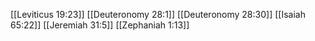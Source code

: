 [[Leviticus 19:23]]
[[Deuteronomy 28:1]]
[[Deuteronomy 28:30]]
[[Isaiah 65:22]]
[[Jeremiah 31:5]]
[[Zephaniah 1:13]]
